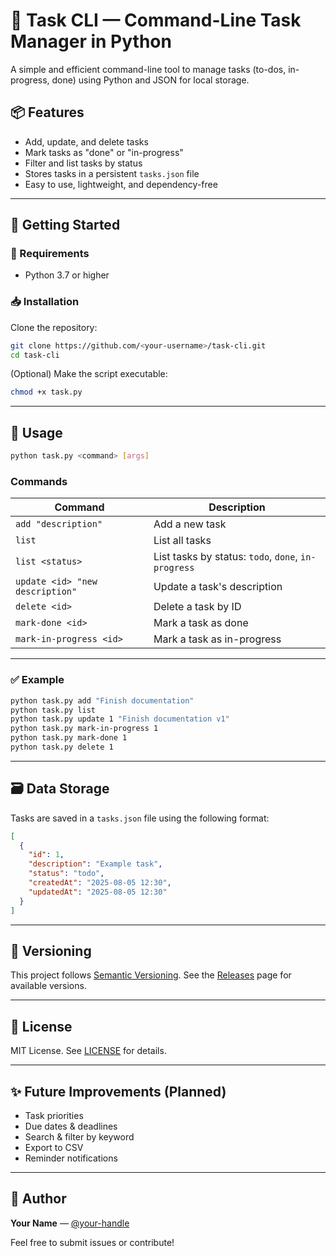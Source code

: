 # 📝 Task CLI — Command-Line Task Manager in Python

A simple and efficient command-line tool to manage tasks (to-dos, in-progress, done) using Python and JSON for local storage.

## 📦 Features

- Add, update, and delete tasks
- Mark tasks as "done" or "in-progress"
- Filter and list tasks by status
- Stores tasks in a persistent `tasks.json` file
- Easy to use, lightweight, and dependency-free

---

## 🚀 Getting Started

### 🔧 Requirements
- Python 3.7 or higher

### 📥 Installation
Clone the repository:
```bash
git clone https://github.com/<your-username>/task-cli.git
cd task-cli
```

(Optional) Make the script executable:
```bash
chmod +x task.py
```

---

## 📌 Usage

```bash
python task.py <command> [args]
```

### Commands

| Command | Description |
|--------|-------------|
| `add "description"` | Add a new task |
| `list` | List all tasks |
| `list <status>` | List tasks by status: `todo`, `done`, `in-progress` |
| `update <id> "new description"` | Update a task's description |
| `delete <id>` | Delete a task by ID |
| `mark-done <id>` | Mark a task as done |
| `mark-in-progress <id>` | Mark a task as in-progress |

---

### ✅ Example
```bash
python task.py add "Finish documentation"
python task.py list
python task.py update 1 "Finish documentation v1"
python task.py mark-in-progress 1
python task.py mark-done 1
python task.py delete 1
```

---

## 🗃 Data Storage

Tasks are saved in a `tasks.json` file using the following format:
```json
[
  {
    "id": 1,
    "description": "Example task",
    "status": "todo",
    "createdAt": "2025-08-05 12:30",
    "updatedAt": "2025-08-05 12:30"
  }
]
```

---

## 🔖 Versioning

This project follows [Semantic Versioning](https://semver.org/). See the [Releases](https://github.com/<your-username>/task-cli/releases) page for available versions.

---

## 📄 License

MIT License. See [LICENSE](LICENSE) for details.

---

## ✨ Future Improvements (Planned)

- Task priorities
- Due dates & deadlines
- Search & filter by keyword
- Export to CSV
- Reminder notifications

---

## 👤 Author

**Your Name** — [@your-handle](https://github.com/<your-username>)

Feel free to submit issues or contribute!
